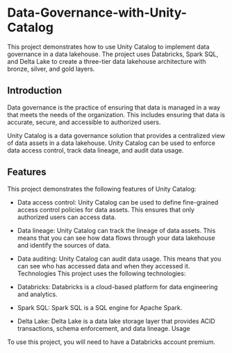 # Data-Governance-with-Unity-Catalog

This project demonstrates how to use Unity Catalog to implement data governance in a data lakehouse. The project uses Databricks, Spark SQL, and Delta Lake to create a three-tier data lakehouse architecture with bronze, silver, and gold layers.

## Introduction
Data governance is the practice of ensuring that data is managed in a way that meets the needs of the organization. This includes ensuring that data is accurate, secure, and accessible to authorized users.

Unity Catalog is a data governance solution that provides a centralized view of data assets in a data lakehouse. Unity Catalog can be used to enforce data access control, track data lineage, and audit data usage.

## Features
This project demonstrates the following features of Unity Catalog:

- Data access control: Unity Catalog can be used to define fine-grained access control policies for data assets. This ensures that only authorized users can access data.
- Data lineage: Unity Catalog can track the lineage of data assets. This means that you can see how data flows through your data lakehouse and identify the sources of data.
- Data auditing: Unity Catalog can audit data usage. This means that you can see who has accessed data and when they accessed it.
Technologies
This project uses the following technologies:


- Databricks: Databricks is a cloud-based platform for data engineering and analytics.
- Spark SQL: Spark SQL is a SQL engine for Apache Spark.
- Delta Lake: Delta Lake is a data lake storage layer that provides ACID transactions, schema enforcement, and data lineage.
Usage


To use this project, you will need to have a Databricks account premium. 
